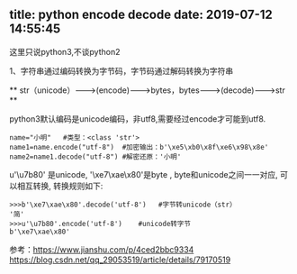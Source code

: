 title: python encode decode
date: 2019-07-12 14:55:45
---
这里只说python3,不谈python2

1、字符串通过编码转换为字节码，字节码通过解码转换为字符串   
 
** str（unicode）--->(encode)--->bytes，bytes--->(decode)--->str **

python3默认编码是unicode编码，非utf8,需要经过encode才可能到utf8.
```
name="小明"   #类型：<class 'str'>
name1=name.encode("utf-8")  #加密输出：b'\xe5\xb0\x8f\xe6\x98\x8e'
name2=name1.decode("utf-8") #解密还原：'小明'

```
 u'\u7b80' 是unicode, '\xe7\xae\x80'是byte , byte和unicode之间一一对应, 可以相互转换, 转换规则如下:
 ```
>>>b'\xe7\xae\x80'.decode('utf-8')   #字节转unicode（str）
'简'
>>>u'\u7b80'.encode('utf-8')    #unicode转字节
b'\xe7\xae\x80'
 ```
 参考：https://www.jianshu.com/p/4ced2bbc9334
 https://blog.csdn.net/qq_29053519/article/details/79170519